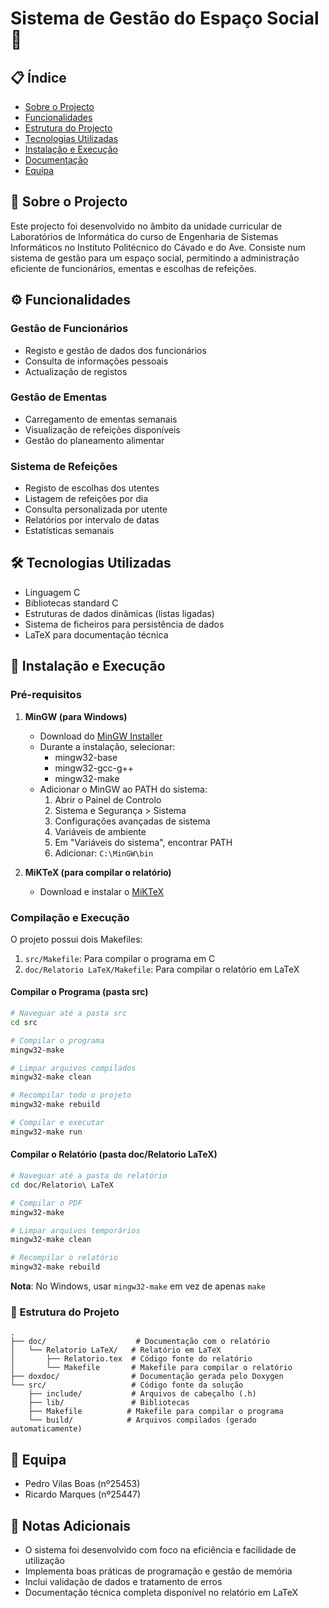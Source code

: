 # Sistema de Gestão do Espaço Social 🏢

## 📋 Índice
- [Sobre o Projecto](#sobre-o-projecto)
- [Funcionalidades](#funcionalidades)
- [Estrutura do Projecto](#estrutura-do-projecto)
- [Tecnologias Utilizadas](#tecnologias-utilizadas)
- [Instalação e Execução](#instalação-e-execução)
- [Documentação](#documentação)
- [Equipa](#equipa)

## 🎯 Sobre o Projecto
Este projecto foi desenvolvido no âmbito da unidade curricular de Laboratórios de Informática do curso de Engenharia de Sistemas Informáticos no Instituto Politécnico do Cávado e do Ave. Consiste num sistema de gestão para um espaço social, permitindo a administração eficiente de funcionários, ementas e escolhas de refeições.

## ⚙️ Funcionalidades
### Gestão de Funcionários
- Registo e gestão de dados dos funcionários
- Consulta de informações pessoais
- Actualização de registos

### Gestão de Ementas
- Carregamento de ementas semanais
- Visualização de refeições disponíveis
- Gestão do planeamento alimentar

### Sistema de Refeições
- Registo de escolhas dos utentes
- Listagem de refeições por dia
- Consulta personalizada por utente
- Relatórios por intervalo de datas
- Estatísticas semanais


## 🛠️ Tecnologias Utilizadas
- Linguagem C
- Bibliotecas standard C
- Estruturas de dados dinâmicas (listas ligadas)
- Sistema de ficheiros para persistência de dados
- LaTeX para documentação técnica

## 📝 Instalação e Execução

### Pré-requisitos
1. **MinGW (para Windows)**
   - Download do [MinGW Installer](https://sourceforge.net/projects/mingw/)
   - Durante a instalação, selecionar:
     - mingw32-base
     - mingw32-gcc-g++
     - mingw32-make
   - Adicionar o MinGW ao PATH do sistema:
     1. Abrir o Painel de Controlo
     2. Sistema e Segurança > Sistema
     3. Configurações avançadas de sistema
     4. Variáveis de ambiente
     5. Em "Variáveis do sistema", encontrar PATH
     6. Adicionar: `C:\MinGW\bin`

2. **MiKTeX (para compilar o relatório)**
   - Download e instalar o [MiKTeX](https://miktex.org/download)

### Compilação e Execução

O projeto possui dois Makefiles:
1. `src/Makefile`: Para compilar o programa em C
2. `doc/Relatorio LaTeX/Makefile`: Para compilar o relatório em LaTeX

#### Compilar o Programa (pasta src)
```bash
# Naveguar até a pasta src
cd src

# Compilar o programa
mingw32-make

# Limpar arquivos compilados
mingw32-make clean

# Recompilar todo o projeto
mingw32-make rebuild

# Compilar e executar
mingw32-make run
```

#### Compilar o Relatório (pasta doc/Relatorio LaTeX)
```bash
# Naveguar até a pasta do relatório
cd doc/Relatorio\ LaTeX

# Compilar o PDF
mingw32-make

# Limpar arquivos temporários
mingw32-make clean

# Recompilar o relatório
mingw32-make rebuild
```

**Nota**: No Windows, usar `mingw32-make` em vez de apenas `make`

### 📁 Estrutura do Projeto
```
.
├── doc/                    # Documentação com o relatório
│   └── Relatorio LaTeX/   # Relatório em LaTeX
│       ├── Relatorio.tex  # Código fonte do relatório
│       └── Makefile       # Makefile para compilar o relatório
├── doxdoc/                # Documentação gerada pelo Doxygen
└── src/                   # Código fonte da solução
    ├── include/           # Arquivos de cabeçalho (.h)
    ├── lib/               # Bibliotecas
    ├── Makefile          # Makefile para compilar o programa
    └── build/            # Arquivos compilados (gerado automaticamente)
```

## 👥 Equipa
- Pedro Vilas Boas (nº25453)
- Ricardo Marques (nº25447)

## 📝 Notas Adicionais
- O sistema foi desenvolvido com foco na eficiência e facilidade de utilização
- Implementa boas práticas de programação e gestão de memória
- Inclui validação de dados e tratamento de erros
- Documentação técnica completa disponível no relatório em LaTeX
